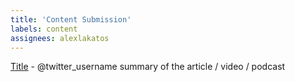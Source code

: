 ```yaml
---
title: 'Content Submission'
labels: content
assignees: alexlakatos
---
```


<!-- We try to curate the content published in the week prior to the newsletter publish day, which is always a Monday. Please try to submit only content that fits that 8 day window. -->

[Title](url) - @twitter_username summary of the article / video / podcast
